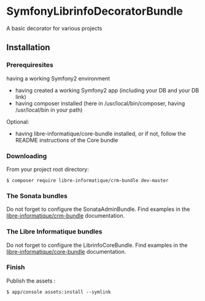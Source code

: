 # SymfonyLibrinfoDecoratorBundle

A basic decorator for various projects

## Installation

### Prerequiresites

having a working Symfony2 environment

* having created a working Symfony2 app (including your DB and your DB link)
* having composer installed (here in /usr/local/bin/composer, having /usr/local/bin in your path)

Optional:

* having libre-informatique/core-bundle installed, or if not, follow the README instructions of the Core bundle

### Downloading

From your project root directory:

```$ composer require libre-informatique/crm-bundle dev-master```

### The Sonata bundles

Do not forget to configure the SonataAdminBundle. Find examples in the [libre-informatique/crm-bundle](https://github.com/libre-informatique/SymfonyLibrinfoCRMBundle#the-sonata-bundles) documentation.

### The Libre Informatique bundles

Do not forget to configure the LibrinfoCoreBundle. Find examples in the [libre-informatique/core-bundle](https://github.com/libre-informatique/SymfonyLibrinfoCRMBundle#the-libre-informatique-bundles) documentation.

### Finish

Publish the assets :

```$ app/console assets:install --symlink```
